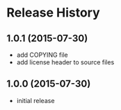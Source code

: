 # Release History

## 1.0.1 (2015-07-30)
- add COPYING file
- add license header to source files

## 1.0.0 (2015-07-30)
- initial release
